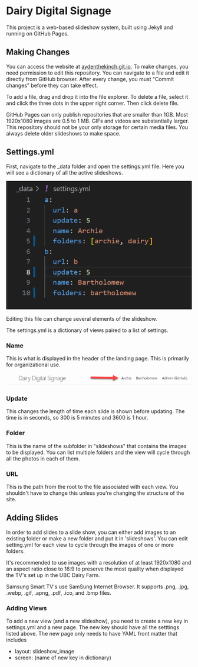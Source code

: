 # Dairy Digital Signage

This project is a web-based slideshow system, built using Jekyll and running on GitHub Pages.

## Making Changes

You can access the website at [aydenthekinch.git.io](https://aydenthekinch.github.io). To make changes, you need permission to edit this repository. You can navigate to a file and edit it directly from GitHub browser. After every change, you must "Commit changes" before they can take effect.

To add a file, drag and drop it into the file explorer. To delete a file, select it and click the three dots in the upper right corner. Then click delete file. 

GitHub Pages can only publish repositories that are smaller than 1GB. Most 1920x1080 images are 0.5 to 1 MB. GIFs and videos are substantially larger. This repository should not be your only storage for certain media files. You always delete older slideshows to make space.

## Settings.yml

First, navigate to the _data folder and open the settings.yml file. Here you will see a dictionary of all the active slideshows.

![settings example](/assets/images/settings_example.png)

Editing this file can change several elements of the slideshow.

The settings.yml is a dictionary of views paired to a list of settings.

### Name
This is what is displayed in the header of the landing page. This is primarily for organizational use.

![header example](/assets/images/name_header_example.png)

### Update
This changes the length of time each slide is shown before updating. The time is in seconds, so 300 is 5 minutes and 3600 is 1 hour.

### Folder
This is the name of the subfolder in "slideshows" that contains the images to be displayed. You can list multiple folders and the view will cycle through all the photos in each of them.

### URL
This is the path from the root to the file associated with each view. You shouldn't have to change this unless you're changing the structure of the site.

## Adding Slides

In order to add slides to a slide show, you can either add images to an existing folder or make a new folder and put it in 'slideshows'. You can edit setting.yml for each view to cycle through the images of one or more folders. 

It's recommended to use images with a resolution of at least 1920x1080 and an aspect ratio close to 16:9 to preserve the most quality when displayed the TV's set up in the UBC Dairy Farm. 

Samsung Smart TV's use SamSung Internet Browser. It supports .png, .jpg, .webp, .gif, .apng, .pdf, .ico, and .bmp files. 

### Adding Views

To add a new view (and a new slideshow), you need to create a new key in settings.yml and a new page. The new key should have all the setttings listed above.
The new page only needs to have YAML front matter that includes
- layout: slideshow_image
- screen: (name of new key in dictionary)
